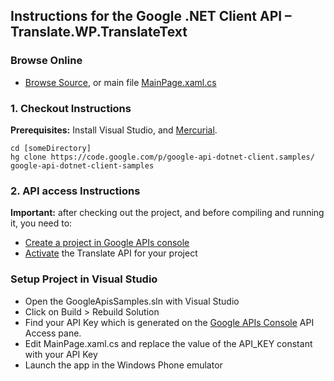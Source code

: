 ## Instructions for the Google .NET Client API – Translate.WP.TranslateText

### Browse Online

*   [Browse Source](http://code.google.com/p/google-api-dotnet-client/source/browse/?repo=samples#hg%2FTranslate.WP.TranslateText), or main file [MainPage.xaml.cs](http://code.google.com/p/google-api-dotnet-client/source/browse/Translate.WP.TranslateText/MainPage.xaml.cs?repo=samples)

### 1. Checkout Instructions

**Prerequisites:** Install Visual Studio, and [Mercurial](http://www.mercurial-scm.org/).

```
cd [someDirectory] 
hg clone https://code.google.com/p/google-api-dotnet-client.samples/ google-api-dotnet-client-samples
```

### 2. API access Instructions

**Important:** after checking out the project, and before compiling and running it, you need to:

*   [Create a project in Google APIs console](https://developers.google.com/console/help/?csw=1#creatingdeletingprojects)
*   [Activate](https://developers.google.com/console/help/?csw=1#activatingapis) the Translate API for your project

### Setup Project in Visual Studio

*   Open the GoogleApisSamples.sln with Visual Studio
*   Click on Build > Rebuild Solution
*   Find your API Key which is generated on the [Google APIs Console](https://console.developers.google.com/project) API Access pane.
*   Edit MainPage.xaml.cs and replace the value of the API_KEY constant with your API Key
*   Launch the app in the Windows Phone emulator
